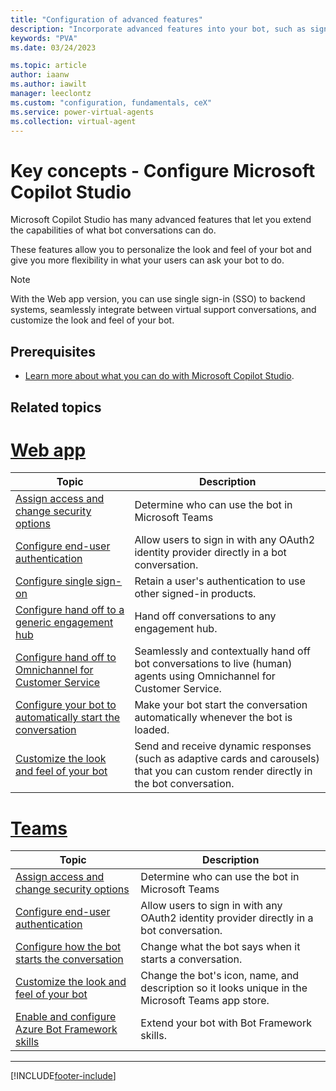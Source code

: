 ```yaml
---
title: "Configuration of advanced features"
description: "Incorporate advanced features into your bot, such as sign-in, live agent transfer, and custom appearances."
keywords: "PVA"
ms.date: 03/24/2023

ms.topic: article
author: iaanw
ms.author: iawilt
manager: leeclontz
ms.custom: "configuration, fundamentals, ceX"
ms.service: power-virtual-agents
ms.collection: virtual-agent
---
```


# Key concepts - Configure Microsoft Copilot Studio

Microsoft Copilot Studio has many advanced features that let you extend the capabilities of what bot conversations can do.

These features allow you to personalize the look and feel of your bot and give you more flexibility in what your users can ask your bot to do.

> [!NOTE] 
> With the Web app version, you can use single sign-in (SSO) to backend systems, seamlessly integrate between virtual support conversations, and customize the look and feel of your bot.

## Prerequisites

- [Learn more about what you can do with Microsoft Copilot Studio](fundamentals-what-is-power-virtual-agents.md).


## Related topics

# [Web app](#tab/web)

| Topic                                                                                           | Description                                                                                                                            |
| ----------------------------------------------------------------------------------------------- | -------------------------------------------------------------------------------------------------------------------------------------- |
| [Assign access and change security options](configuration-end-user-authentication.md)           | Determine who can use the bot in Microsoft Teams                                                                                       |
| [Configure end-user authentication](configuration-end-user-authentication.md)                   | Allow users to sign in with any OAuth2 identity provider directly in a bot conversation.                                               |
| [Configure single sign-on](configure-sso.md)                                                    | Retain a user's authentication to use other signed-in products.                                                                        |
| [Configure hand off to a generic engagement hub](configure-generic-handoff.md)                  | Hand off conversations to any engagement hub.                                                                                          |
| [Configure hand off to Omnichannel for Customer Service](configuration-hand-off-omnichannel.md) | Seamlessly and contextually hand off bot conversations to live (human) agents using Omnichannel for Customer Service.     |
| [Configure your bot to automatically start the conversation](configure-bot-greeting.md)         | Make your bot start the conversation automatically whenever the bot is loaded.                                                         |
| [Customize the look and feel of your bot](customize-default-canvas.md)                          | Send and receive dynamic responses (such as adaptive cards and carousels) that you can custom render directly in the bot conversation. |


# [Teams](#tab/teams)

| Topic                                                                                       | Description                                                                                       |
| ------------------------------------------------------------------------------------------- | ------------------------------------------------------------------------------------------------- |
| [Assign access and change security options](configuration-end-user-authentication.md) | Determine who can use the bot in Microsoft Teams                                                  |
| [Configure end-user authentication](configuration-end-user-authentication.md)         | Allow users to sign in with any OAuth2 identity provider directly in a bot conversation.          |
| [Configure how the bot starts the conversation](configure-bot-greeting.md)            | Change what the bot says when it starts a conversation.                                           |
| [Customize the look and feel of your bot](customize-default-canvas.md)                | Change the bot's icon, name, and description so it looks unique in the Microsoft Teams app store. |
| [Enable and configure Azure Bot Framework skills](configuration-add-skills.md)        | Extend your bot with Bot Framework skills.                                                        |

---

[!INCLUDE[footer-include](includes/footer-banner.md)]

